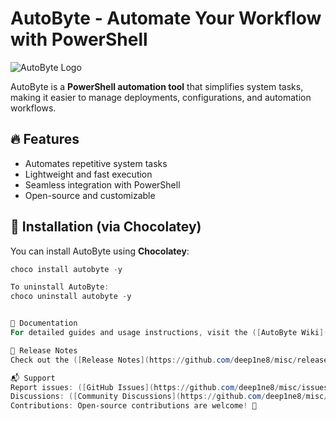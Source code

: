 # AutoByte - Automate Your Workflow with PowerShell

![AutoByte Logo](https://raw.githubusercontent.com/deep1ne8/misc/main/icon.png)

AutoByte is a **PowerShell automation tool** that simplifies system tasks, making it easier to manage deployments, configurations, and automation workflows.

## 🔥 Features
- Automates repetitive system tasks
- Lightweight and fast execution
- Seamless integration with PowerShell
- Open-source and customizable

## 🚀 Installation (via Chocolatey)
You can install AutoByte using **Chocolatey**:
```powershell
choco install autobyte -y

To uninstall AutoByte:
choco uninstall autobyte -y


📖 Documentation
For detailed guides and usage instructions, visit the ([AutoByte Wiki](https://github.com/deep1ne8/misc/wiki))

📜 Release Notes
Check out the ([Release Notes](https://github.com/deep1ne8/misc/releases)) for new updates and improvements.

📬 Support
Report issues: ([GitHub Issues](https://github.com/deep1ne8/misc/issues))
Discussions: ([Community Discussions](https://github.com/deep1ne8/misc/discussions))
Contributions: Open-source contributions are welcome! 🎉

